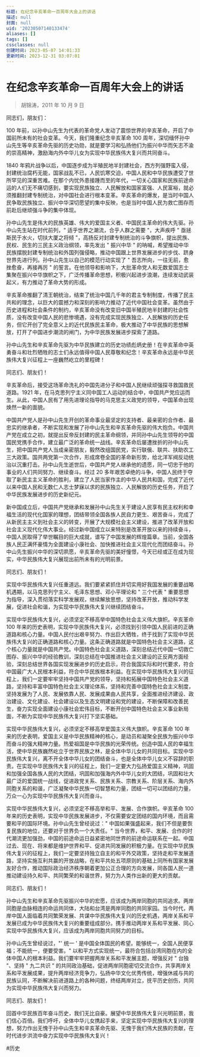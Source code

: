 ```yaml
---
标题: 在纪念辛亥革命一百周年大会上的讲话
描述: null
封面: null
uid: '20230507140133474'
aliases: []
tags: []
cssclasses: null
创建时间: 2023-05-07 14:01:33
更新时间: 2023-12-31 03:07:01
---
```


# 在纪念辛亥革命一百周年大会上的讲话

> 胡锦涛，2011 年 10 月 9 日

同志们，朋友们：

100 年前，以孙中山先生为代表的革命党人发动了震惊世界的辛亥革命，开启了中国前所未有的社会变革。今天，我们隆重纪念辛亥革命 100 周年，深切缅怀孙中山先生等辛亥革命先驱的历史功勋，就是要学习和弘扬他们为振兴中华而矢志不渝的崇高精神，激励海内外中华儿女为实现中华民族伟大复兴而共同奋斗。

1840 年鸦片战争以后，中国逐步成为半殖民地半封建社会，西方列强野蛮入侵，封建统治腐朽无能，国家战乱不已，人民饥寒交迫，中国人民和中华民族遭受了世所罕见的深重苦难。在那个内忧外患接踵而至的年代，一切关心国家和民族前途命运的人们无不痛切感到，要实现民族独立、人民解放和国家富强、人民富裕，就必须推翻封建专制统治，对中国社会进行根本变革。辛亥革命的爆发，是当时中国人民争取民族独立、振兴中华深切愿望的集中反映，也是当时中国人民为救亡图存而前赴后继顽强斗争的集中体现。

孙中山先生是伟大的民族英雄、伟大的爱国主义者、中国民主革命的伟大先驱。孙中山先生站在时代前列，" 适乎世界之潮流，合乎人群之需要 "，大声疾呼 " 亟拯斯民于水火，切扶大厦之将倾 "，高扬反对封建专制统治的斗争旗帜，提出民族、民权、民生的三民主义政治纲领，率先发出 " 振兴中华 " 的呐喊，希望推动中华民族摆脱封建专制统治和外国列强侵略，推动中国跟上世界发展进步的步伐、跻身世界先进行列。孙中山先生以自己的模范行动实现了 " 吾志所向，一往无前，愈挫愈奋，再接再厉 " 的誓言。在他领导和影响下，大批革命党人和无数爱国志士集聚在振兴中华旗帜之下，广泛传播革命思想，积极兴起进步浪潮，连续发动武装起义，有力推动了革命大势的形成。

辛亥革命推翻了清王朝统治，结束了统治中国几千年的君主专制制度，传播了民主共和的理念，以巨大的震撼力和深刻的影响力推动了近代中国社会变革。虽然由于历史进程和社会条件的制约，辛亥革命没有改变旧中国半殖民地半封建的社会性质，没有改变中国人民的悲惨境遇，没有完成实现民族独立、人民解放的历史任务，但它开创了完全意义上的近代民族民主革命，极大推动了中华民族的思想解放，打开了中国进步潮流的闸门，为中华民族发展进步探索了道路。

孙中山先生和辛亥革命先驱为中华民族建立的历史功绩彪炳史册！在辛亥革命中英勇奋斗和壮烈牺牲的志士们永远值得中国人民尊敬和纪念！辛亥革命永远是中华民族伟大复兴征程上一座巍然屹立的里程碑！

同志们、朋友们！

辛亥革命后，接受这场革命洗礼的中国先进分子和中国人民继续顽强探寻救国救民道路。1921 年，在马克思列宁主义同中国工人运动的结合中，中国共产党应运而生。从此，中国人民有了用先进理论指导的马克思主义政党的领导，中国革命出现焕然一新的面貌。

中国共产党人是孙中山先生开创的革命事业最坚定的支持者、最亲密的合作者、最忠实的继承者，不断实现和发展了孙中山先生和辛亥革命先驱的伟大抱负。中国共产党在成立之初，就提出反帝反封建的民主革命纲领，并同孙中山先生领导的中国国民党携手合作，建立最广泛的革命统一战线。辛亥革命后屡遭挫折的孙中山先生，把中国共产党人当成亲密朋友，毅然改组国民党，实行联俄、联共、扶助农工三大政策。国共两党第一次合作，形成席卷全国的革命新形势，给北洋军阀反动统治以沉重打击。孙中山先生逝世后，中国共产党人继承他的遗愿，同一切忠于他的事业的人们共同努力、继续奋斗。经过 20 多年艰苦卓绝的斗争，中国人民终于夺取了新民主主义革命的胜利，建立了人民当家作主的中华人民共和国，完成了近代以来中国人民和无数仁人志士梦寐以求的民族独立、人民解放的历史任务，开启了中华民族发展进步的历史新纪元。

新中国成立后，中国共产党继承和发展孙中山先生关于建设人民享有民主权利和幸福生活的现代化国家的理想，团结带领全国各族人民自力更生、艰苦奋斗，完成了从新民主主义到社会主义的转变，开展了大规模社会主义建设，推进了改革开放和社会主义现代化伟大事业。经过新中国成立以来特别是改革开放以来的持续奋斗，中国人民取得了举世瞩目的巨大成就，谱写了中国发展的辉煌篇章。当前，全国各族人民正满怀豪情为全面建设小康社会、加快推进社会主义现代化而团结奋斗。孙中山先生振兴中华的深切夙愿，辛亥革命先驱的美好憧憬，今天已经或正在成为现实，中华民族伟大复兴展现出前所未有的光明前景。

同志们、朋友们！

实现中华民族伟大复兴任重道远。我们要紧紧抓住并切实用好我国发展的重要战略机遇期，以马克思列宁主义、毛泽东思想、邓小平理论和 " 三个代表 " 重要思想为指导，深入贯彻落实科学发展观，继续解放思想，坚持改革开放，推动科学发展，促进社会和谐，为实现中华民族伟大复兴继续团结奋斗。

实现中华民族伟大复兴，必须坚定不移高举中国特色社会主义伟大旗帜。辛亥革命 100 年来的历史表明，实现中华民族伟大复兴，必须找到引领中国人民前进的正确道路和核心力量。中国人民付出艰辛努力、作出巨大牺牲，终于找到了实现中华民族伟大复兴的正确道路和核心力量。这条正确道路就是中国特色社会主义道路，这个核心力量就是中国共产党。中国特色社会主义道路，深刻总结近代中国一切救亡图存、振兴中华的经验教训，深刻总结在中国推进社会主义建设的正反两方面经验，深刻总结世界各国实现发展进步的历史启示，符合我国实际和时代要求，符合中国最广大人民根本利益，符合中华民族根本利益。在实现中华民族伟大复兴的征程上，我们一定要牢牢坚持中国共产党的领导，坚持和拓展中国特色社会主义道路，坚持和丰富中国特色社会主义理论体系，坚持和完善中国特色社会主义制度，坚持发展为了人民、发展依靠人民、发展成果由人民共享，全面推进经济建设、政治建设、文化建设、社会建设以及生态文明建设和党的建设，不断保障和改善民生，奋力实现全面建设小康社会宏伟目标，不断开创中国特色社会主义事业新局面，不断为实现中华民族伟大复兴打下坚实基础。

实现中华民族伟大复兴，必须坚定不移高举爱国主义伟大旗帜。辛亥革命 100 年来的历史表明，爱国主义是中华民族精神的核心，是动员和凝聚全民族为振兴中华而奋斗的强大精神力量。热爱祖国是中华民族的光荣传统。创造中国人民的幸福生活，使中华民族巍然屹立于世界民族之林，是全体中华儿女的共同目标。实现中华民族伟大复兴，离不开全体中华儿女的团结奋斗，也是全体中华儿女义不容辞的职责。在实现中华民族伟大复兴的征程上，我们一定要大力弘扬爱国主义精神，巩固和加强全国各族人民的大团结，巩固和加强海内外中华儿女的大团结，巩固和壮大最广泛的爱国统一战线，促进政党关系、民族关系、宗教关系、阶层关系、海内外同胞关系的和谐，广泛凝聚中华民族一切智慧和力量，团结一切可以团结的力量，万众一心为实现中华民族伟大复兴而奋斗。

实现中华民族伟大复兴，必须坚定不移高举和平、发展、合作旗帜。辛亥革命 100 年来的历史表明，实现中华民族发展进步，不仅需要安定团结的国内环境，而且需要和平的国际环境。孙中山先生曾经说过：" 中国如果强盛起来，我们不但是要恢复民族的地位，还要对于世界负一个大责任。" 当今世界，和平、发展、合作的时代潮流更加强劲，中国的前途命运日益紧密地同世界的前途命运联系在一起。中国过去、现在、将来都是维护世界和平、促进共同发展的积极力量。在实现中华民族伟大复兴的征程上，我们一定要坚持独立自主的和平外交政策，坚持走和平发展道路，坚持实施互利共赢的开放战略，在和平共处五项原则的基础上同所有国家发展友好合作，推动国际政治经济秩序朝着更加公正合理的方向发展，同各国人民一道推动建设持久和平、共同繁荣的和谐世界，努力为人类作出新的更大的贡献。

同志们、朋友们！

孙中山先生和辛亥革命先驱振兴中华的宏愿，应该成为两岸同胞的共同追求。两岸同胞是血脉相连的命运共同体，大陆和台湾是两岸同胞的共同家园。当今时代，两岸中国人面临着共同繁荣发展、共谋中华民族伟大复兴的历史机遇，两岸关系和平发展已成为中华民族伟大复兴的重要组成部分。携手推动两岸关系和平发展、同心实现中华民族伟大复兴，应该成为两岸同胞共同努力的目标。

孙中山先生曾经说过，"' 统一 ' 是中国全体国民的希望。能够统一，全国人民便享福；不能统一，便要受害。" 以和平方式实现统一，最符合包括台湾同胞在内的全体中国人的根本利益。我们要牢牢把握两岸关系和平发展主题，增强反对 " 台独 "、坚持 " 九二共识 " 的共同政治基础，促进两岸同胞密切交流合作，共享两岸关系和平发展成果，提升两岸经济竞争力，弘扬中华文化优秀传统，增强休戚与共的民族认同，不断解决前进道路上的各种问题，终结两岸对立，抚平历史创伤，共同为实现中华民族伟大复兴而努力。

同志们、朋友们！

回首中华民族百年奋斗历史，我们无比自豪。展望中华民族伟大复兴光明前景，我们信心百倍。我们呼吁，全体中华儿女携起手来，坚定实现中华民族伟大复兴的理想，努力作出无愧于孙中山先生和辛亥革命先驱、无愧于我们伟大民族的贡献，在时代进步洪流中奋力实现中华民族伟大复兴！

#历史